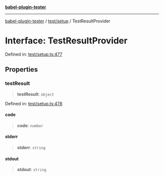 [**babel-plugin-tester**](../../../README.md)

***

[babel-plugin-tester](../../../README.md) / [test/setup](../README.md) / TestResultProvider

# Interface: TestResultProvider

Defined in: [test/setup.ts:477](https://github.com/babel-utils/babel-plugin-tester/blob/03734eaa985470bea60d71fab1aa0d0dbdddae3c/test/setup.ts#L477)

## Properties

### testResult

> **testResult**: `object`

Defined in: [test/setup.ts:478](https://github.com/babel-utils/babel-plugin-tester/blob/03734eaa985470bea60d71fab1aa0d0dbdddae3c/test/setup.ts#L478)

#### code

> **code**: `number`

#### stderr

> **stderr**: `string`

#### stdout

> **stdout**: `string`
